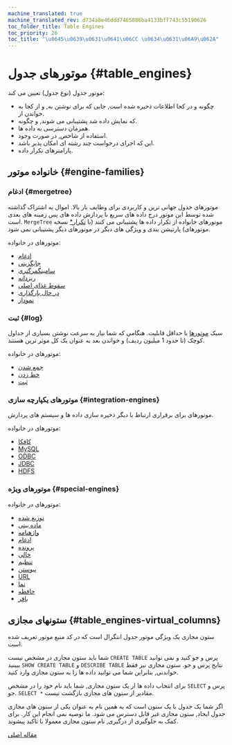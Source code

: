 ```yaml
---
machine_translated: true
machine_translated_rev: d734a8e46ddd7465886ba4133bff743c55190626
toc_folder_title: Table Engines
toc_priority: 26
toc_title: "\u0645\u0639\u0631\u0641\u06CC \u0634\u0631\u06A9\u062A"
---
```


# موتورهای جدول {#table_engines}

موتور جدول (نوع جدول) تعیین می کند:

-   چگونه و در کجا اطلاعات ذخیره شده است, جایی که برای نوشتن به, و از کجا به خواندن از.
-   که نمایش داده شد پشتیبانی می شوند, و چگونه.
-   همزمان دسترسی به داده ها.
-   استفاده از شاخص, در صورت وجود.
-   این که اجرای درخواست چند رشته ای امکان پذیر باشد.
-   پارامترهای تکرار داده.

## خانواده موتور {#engine-families}

### ادغام {#mergetree}

موتورهای جدول جهانی ترین و کاربردی برای وظایف بار بالا. اموال به اشتراک گذاشته شده توسط این موتور درج داده های سریع با پردازش داده های پس زمینه های بعدی است. `MergeTree` موتورهای خانواده از تکرار داده ها پشتیبانی می کنند (با [تکرار\*](mergetree-family/replication.md#replication) نسخه موتورهای) پارتیشن بندی و ویژگی های دیگر در موتورهای دیگر پشتیبانی نمی شود.

موتورهای در خانواده:

-   [ادغام](mergetree-family/mergetree.md#mergetree)
-   [جایگزینی](mergetree-family/replacingmergetree.md#replacingmergetree)
-   [سامینگمرگتری](mergetree-family/summingmergetree.md#summingmergetree)
-   [ریزدانه](mergetree-family/aggregatingmergetree.md#aggregatingmergetree.)
-   [سقوط غذای اصلی](mergetree-family/collapsingmergetree.md#collapsingmergetree)
-   [در حال بارگذاری](mergetree-family/versionedcollapsingmergetree.md#versionedcollapsingmergetree)
-   [نمودار](mergetree-family/graphitemergetree.md#graphitemergetree)

### ثبت {#log}

سبک [موتورها](log-family/index.md) با حداقل قابلیت. هنگامی که شما نیاز به سرعت نوشتن بسیاری از جداول کوچک (تا حدود 1 میلیون ردیف) و خواندن بعد به عنوان یک کل موثر ترین هستند.

موتورهای در خانواده:

-   [جمع شدن](log-family/tinylog.md#tinylog)
-   [خط زدن](log-family/stripelog.md#stripelog)
-   [ثبت](log-family/log.md#log)

### موتورهای یکپارچه سازی {#integration-engines}

موتورهای برای برقراری ارتباط با دیگر ذخیره سازی داده ها و سیستم های پردازش.

موتورهای در خانواده:

-   [کافکا](integrations/kafka.md#kafka)
-   [MySQL](integrations/mysql.md#mysql)
-   [ODBC](integrations/odbc.md#odbc)
-   [JDBC](integrations/jdbc.md#jdbc)
-   [HDFS](integrations/hdfs.md#hdfs)

### موتورهای ویژه {#special-engines}

موتورهای در خانواده:

-   [توزیع شده](special/distributed.md#distributed)
-   [ماده بینی](special/materializedview.md#materializedview)
-   [واژهنامه](special/dictionary.md#dictionary)
-   [ادغام](special/merge.md#merge)
-   [پرونده](special/file.md#file)
-   [خالی](special/null.md#null)
-   [تنظیم](special/set.md#set)
-   [پیوستن](special/join.md#join)
-   [URL](special/url.md#url)
-   [نما](special/view.md#view)
-   [حافظه](special/memory.md#memory)
-   [بافر](special/buffer.md#buffer)

## ستونهای مجازی {#table_engines-virtual_columns}

ستون مجازی یک ویژگی موتور جدول انتگرال است که در کد منبع موتور تعریف شده است.

شما باید ستون مجازی در مشخص نیست `CREATE TABLE` پرس و جو کنید و نمی توانید ببینید `SHOW CREATE TABLE` و `DESCRIBE TABLE` نتایج پرس و جو. ستون مجازی نیز فقط خواندنی, بنابراین شما می توانید داده ها را به ستون مجازی وارد کنید.

برای انتخاب داده ها از یک ستون مجازی, شما باید نام خود را در مشخص `SELECT` پرس و جو. `SELECT *` مقادیر از ستون های مجازی بازگشت نیست.

اگر شما یک جدول با یک ستون است که به همین نام به عنوان یکی از ستون های مجازی جدول ایجاد, ستون مجازی غیر قابل دسترس می شود. ما توصیه نمی انجام این کار. برای کمک به جلوگیری از درگیری, نام ستون مجازی معمولا با تاکید پیشوند.

[مقاله اصلی](https://clickhouse.tech/docs/en/operations/table_engines/) <!--hide-->
